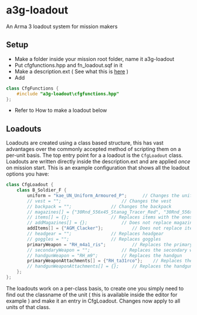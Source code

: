 a3g-loadout
===========
An Arma 3 loadout system for mission makers

Setup
-----
- Make a folder inside your mission root folder, name it a3g-loadout
- Put cfgfunctions.hpp and fn_loadout.sqf in it
- Make a description.ext ( See what this is [here](https://community.bistudio.com/wiki/Description.ext) )
- Add
``` c++ 
class CfgFunctions { 
	#include "a3g-loadout\cfgfunctions.hpp" 
};
```
- Refer to How to make a loadout below

Loadouts
--------
Loadouts are created using a class based structure, this has vast advantages over the commonly accepted method of scripting them on a per-unit basis.
The top entry point for a a loadout is the `CfgLoadout` class. Loadouts are written directly inside the description.ext and are applied _once_ on mission start. This is an example configuration that shows all the loadout options you have:
``` c++
class CfgLoadout {
	class B_Soldier_F {
		uniform = "kae_UN_Uniform_Armoured_P";		// Changes the uniform
		// vest = "";						// Changes the vest
		// backpack = "";				// Changes the backpack
		// magazines[] = {"30Rnd_556x45_Stanag_Tracer_Red", "30Rnd_556x45_Stanag_Tracer_Red"}; // Replaces magazines with the ones listed here
		// items[] = {};				// Replaces items with the ones listed here
		// addMagazines[] = {};				// Does not replace magazines, just adds them ontop of the default loadout
		addItems[] = {"AGM_Clacker"};			// Does not replace items, just adds them ontop of the default loadout
		// headgear = "";				// Replaces headgear	
		// goggles = "";				// Replaces goggles
		primaryWeapon = "RH_m4a1_ris";			// Replaces the primary weapon	
		// secondaryWeapon = "";			// Replaces the secondary weapon ( launcher )		
		// handgunWeapon = "RH_m9";			// Replaces the handgun
		primaryWeaponAttachments[] = {"RH_ta31rco"};	// Replaces the primary weapon attachments ( ie. scopes )
		// handgunWeaponAttachments[] = {};		// Replaces the handgun attachments ( ie. scopes )
	};
};
```
The loadouts work on a per-class basis, to create one you simply need to find out the classname of the unit ( this is available inside the editor for example ) and make it an entry in CfgLoadout. Changes now apply to all units of that class.

